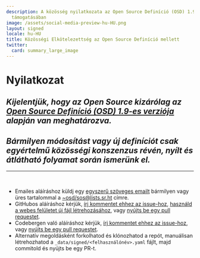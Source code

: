 ```yaml
---
description: A közösség nyilatkozata az Open Source Definíció (OSD) 1.9-es verziójának
  támogatásában
image: /assets/social-media-preview-hu-HU.png
layout: signed
locale: hu-HU
title: Közösségi Elkötelezettség az Open Source Definíció mellett
twitter:
  card: summary_large_image
---
```

# **Nyilatkozat**

## *Kijelentjük, hogy az Open Source kizárólag az [Open Source Definíció (OSD) 1.9-es verziója](https://opensourcedefinition.org/) alapján van meghatározva.*

## *Bármilyen módosítást vagy új definíciót csak egyértelmű közösségi konszenzus révén, nyílt és átlátható folyamat során ismerünk el.*

---
<br>

- Emailes aláíráshoz küldj egy [egyszerű szöveges emailt](https://useplaintext.email/) bármilyen vagy üres tartalommal a [~osd/sos@lists.sr.ht](mailto:~osd/sos@lists.sr.ht) címre.
- GitHubos aláíráshoz kérjük, [írj kommentet ehhez az issue-hoz](https://github.com/OpenSourceDefinition/sos/issues/1), [használd a webes felületet új fájl létrehozásához](https://github.com/OpenSourceDefinition/sos/new/main/_data/signed), vagy [nyújts be egy pull requestet](https://github.com/OpenSourceDefinition/sos/pulls).
- Codebergen való aláíráshoz kérjük, [írj kommentet ehhez az issue-hoz](https://codeberg.org/osd/sos/issues/1), vagy [nyújts be egy pull requestet](https://codeberg.org/osd/sos/pulls).
- Alternatív megoldásként forkolhatod és klónozhatod a repót, manuálisan létrehozhatod a `_data/signed/<felhasználónév>.yaml` fájlt, majd commitold és nyújts be egy PR-t.